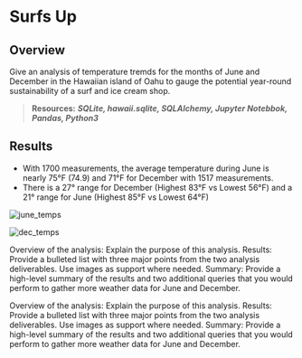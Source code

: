 # Surfs Up 

## Overview

Give an analysis of temperature tremds for the months of June and December in the Hawaiian island of Oahu to gauge the potential year-round sustainability of a surf and ice cream shop.

> **Resources:** ***SQLite, hawaii.sqlite, SQLAlchemy, Jupyter Notebbok, Pandas, Python3***

## Results

* With 1700 measurements, the average temperature during June is nearly 75°F (74.9) and 71°F for December with 1517 measurements.
* There is a 27° range for December (Highest 83°F vs Lowest 56°F) and a 21° range for June (Highest 85°F vs Lowest 64°F)

![june_temps](https://user-images.githubusercontent.com/108758105/191827487-4f6c3698-ed13-46b4-ab95-0f5cebff7a17.png)

![dec_temps](https://user-images.githubusercontent.com/108758105/191827500-1f651217-6ff7-4def-96cf-064b5a5cc06e.png)


Overview of the analysis: Explain the purpose of this analysis.
Results: Provide a bulleted list with three major points from the two analysis deliverables. Use images as support where needed.
Summary: Provide a high-level summary of the results and two additional queries that you would perform to gather more weather data for June and December.

Overview of the analysis: Explain the purpose of this analysis.
Results: Provide a bulleted list with three major points from the two analysis deliverables. Use images as support where needed.
Summary: Provide a high-level summary of the results and two additional queries that you would perform to gather more weather data for June and December.

